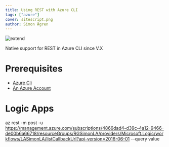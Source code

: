 ```yaml
---
title: Using REST with Azure CLI
tags: ["azure"]
cover: sitescript.png
author: Simon Ågren
---
```


![extend](./sitescript.png)

Native support for REST in Azure CLI since V.X

# Prerequisites 
- [Azure Cli](https://docs.microsoft.com/en-us/cli/azure/install-azure-cli)
- [An Azure Account](https://azure.microsoft.com/free/)

# Logic Apps

az rest -m post -u https://management.azure.com/subscriptions/4866dad4-d39c-4a12-9466-de00b6a66718/resourceGroups/RGSimonLA/providers/Microsoft.Logic/workflows/LASimonLA/listCallbackUrl?api-version=2016-06-01 --query value